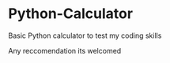 # Python-Calculator
Basic Python calculator to test my coding skills

Any reccomendation its welcomed